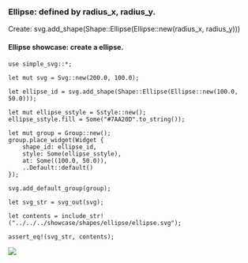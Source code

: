 ### Ellipse: defined by radius_x, radius_y.

Create: svg.add_shape(Shape::Ellipse(Ellipse::new(radius_x, radius_y)))

#### Ellipse showcase: create a ellipse.

```
use simple_svg::*;

let mut svg = Svg::new(200.0, 100.0);

let ellipse_id = svg.add_shape(Shape::Ellipse(Ellipse::new(100.0, 50.0)));

let mut ellipse_sstyle = Sstyle::new();
ellipse_sstyle.fill = Some("#7AA20D".to_string());

let mut group = Group::new();
group.place_widget(Widget {
    shape_id: ellipse_id,
    style: Some(ellipse_sstyle),
    at: Some((100.0, 50.0)),
    ..Default::default()
});

svg.add_default_group(group);

let svg_str = svg_out(svg);

let contents = include_str!("../../../showcase/shapes/ellipse/ellipse.svg");

assert_eq!(svg_str, contents);
```

![](../../../../../../showcase/shapes/ellipse/ellipse.svg)
